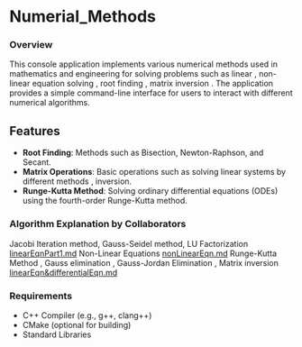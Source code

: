 # Numerial_Methods
### Overview
This console application implements various numerical methods used in mathematics and engineering for solving problems such as linear , non-linear equation solving , root finding , matrix inversion . The application provides a simple command-line interface for users to interact with different numerical algorithms.
## Features

- **Root Finding**: Methods such as Bisection, Newton-Raphson, and Secant.
- **Matrix Operations**: Basic operations such as solving linear systems by different methods , inversion.
- **Runge-Kutta Method**: Solving ordinary differential equations (ODEs) using the fourth-order Runge-Kutta method.
### Algorithm Explanation by Collaborators

Jacobi Iteration method, Gauss-Seidel method, LU Factorization 
[linearEqnPart1.md](linearEqnPart1.md)
Non-Linear Equations
[nonLinearEqn.md](nonLinearEqn.md)
Runge-Kutta Method , Gauss elimination , Gauss-Jordan Elimination , Matrix inversion
[linearEqn&differentialEqn.md](linearEqn&differentialEqn.md)
### Requirements

- C++ Compiler (e.g., g++, clang++)
- CMake (optional for building)
- Standard Libraries

